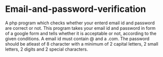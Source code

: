 # Email-and-password-verification
A php program which checks whether your enterd email id and password are correct or not.
This program takes your email id and password in form of a google form and tells whether it is acceptable or not, according to the given conditions.
A email id must contain @ and a .com.
The password should be atleast of 8 character with a minimum of 2 capital letters, 2 small letters, 2 digits and 2 special characters.
